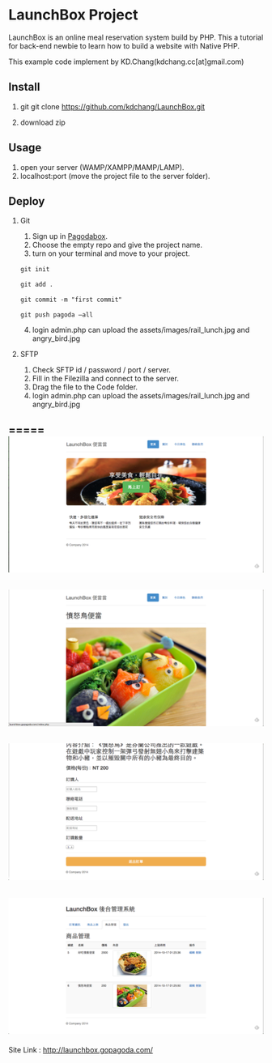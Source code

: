 # LaunchBox Project 
LaunchBox is an online meal reservation system build by PHP. This a tutorial for back-end newbie to learn how to build a website with Native PHP. 

This example code implement by KD.Chang(kdchang.cc[at]gmail.com)

## Install
1. git
	git clone https://github.com/kdchang/LaunchBox.git

2. download zip

## Usage
1. open your server (WAMP/XAMPP/MAMP/LAMP).
2. localhost:port (move the project file to the server folder).

## Deploy
1. Git
	1. Sign up in [Pagodabox](https://pagodabox.com/).
	2. Choose the empty repo and give the project name. 
	3. turn on your terminal and move to your project.
	```
	git init 
	```
	```
	git add .
	```
	```
	git commit -m "first commit"
	```
	```
	git push pagoda —all
	```
	4. login admin.php can upload the assets/images/rail_lunch.jpg and angry_bird.jpg

2. SFTP
	1. Check SFTP id / password / port / server.
	2. Fill in the Filezilla and connect to the server.
	3. Drag the file to the Code folder.
	4. login admin.php can upload the assets/images/rail_lunch.jpg and angry_bird.jpg

=====
![index](assets/images/index.png)
-----
![order](assets/images/order_1.png)
-----
![order](assets/images/order_2.png)
-----
![admin](assets/images/admin.png)
-----
Site Link : http://launchbox.gopagoda.com/
